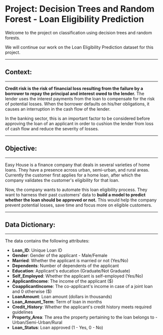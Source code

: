 # **Project: Decision Trees and Random Forest - Loan Eligibility Prediction**

Welcome to the project on classification using decision trees and random forests. 

We will continue our work on the Loan Eligibility Prediction dataset for this project.

----------------
## **Context:** 
----------------

**Credit risk is the risk of financial loss resulting from the failure by a borrower to repay the principal and interest owed to the lender.** The lender uses the interest payments from the loan to compensate for the risk of potential losses. When the borrower defaults on his/her obligations, it causes an interruption in the cash flow of the lender.

In the banking sector, this is an important factor to be considered before approving the loan of an applicant in order to cushion the lender from loss of cash flow and reduce the severity of losses. 

------------------
## **Objective:**
------------------

Easy House is a finance company that deals in several varieties of home loans. They have a presence across urban, semi-urban, and rural areas. Currently the customer first applies for a home loan, after which the company validates the customer's eligibility for that loan. 

Now, the company wants to automate this loan eligibility process. They want to harness their past customers' data to **build a model to predict whether the loan should be approved or not.** This would help the company prevent potential losses, save time and focus more on eligible customers.

--------------------------
## **Data Dictionary:**
--------------------------

The data contains the following attributes:

* **Loan_ID**: Unique Loan ID
* **Gender**: Gender of the applicant - Male/Female
* **Married**: Whether the applicant is married or not (Yes/No)
* **Dependents**: Number of dependents of the applicant
* **Education**: Applicant's education (Graduate/Not Graduate)
* **Self_Employed**: Whether the applicant is self-employed (Yes/No)
* **ApplicantIncome**: The income of the applicant (\$)
* **CoapplicantIncome**: The co-applicant's income in case of a joint loan and 0 otherwise (\$)
* **LoanAmount**: Loan amount (dollars in thousands) 
* **Loan_Amount_Term**: Term of loan in months
* **Credit_History**: Whether the applicant's credit history meets required guidelines
* **Property_Area**: The area the property pertaining to the loan belongs to - Urban/Semi-Urban/Rural
* **Loan_Status**: Loan approved (1 - Yes, 0 - No)
